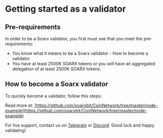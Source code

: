 # Getting started as a validator

## Pre-requirements

In order to be a Soarx validator, you first must see that you meet the pre-requirements:

* You know what it means to be a Soarx validator - How to become a validator
* You have at least 2500K SOARX tokens or you will have an aggregated delegation of at least 2500K SOARX tokens.

## How to become a Soarx validator

To quickly become a validator, follow this steps:

Read more at: [https://github.com/soarxbit/CoinNetwork/tree/master/node-example](https://github.com/soarxbit/CoinNetwork/tree/master/node-example)

For live support, contact us on [Telegram](https://t.me/) or [Discord](https://discord.gg/). Good luck and happy validating!
